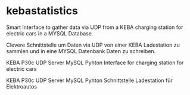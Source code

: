 # kebastatistics
Smart Interface to gather data via UDP from a KEBA charging station for electric cars in a MYSQL Database.

Clevere Schnittstelle um Daten via UDP von einer KEBA Ladestation zu sammlen und in eine MYSQL Datenbank Daten zu schreiben.

KEBA P30c UDP Server MySQL Pyhton Interface for charging station for electric cars

KEBA P30c UDP Server MySQL Pyhton Schnittstelle Ladestation für Elektroautos

